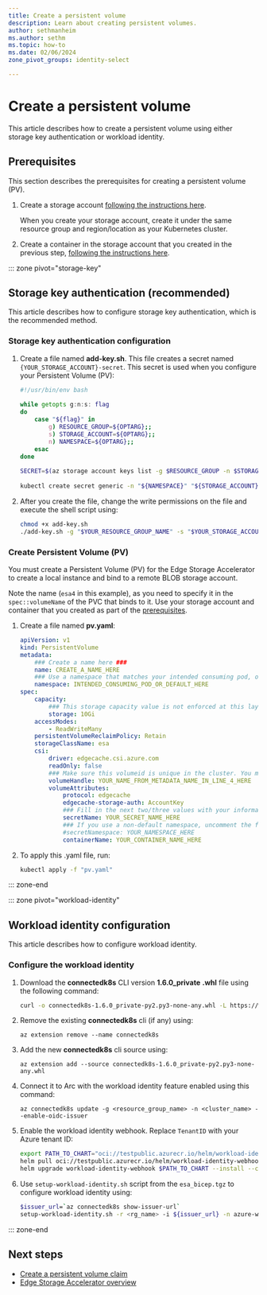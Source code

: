 ```yaml
---
title: Create a persistent volume
description: Learn about creating persistent volumes.
author: sethmanheim
ms.author: sethm
ms.topic: how-to
ms.date: 02/06/2024
zone_pivot_groups: identity-select

---
```


# Create a persistent volume

This article describes how to create a persistent volume using either storage key authentication or workload identity.

## Prerequisites

This section describes the prerequisites for creating a persistent volume (PV).

1. Create a storage account [following the instructions here](/azure/storage/common/storage-account-create?tabs=azure-portal).

   When you create your storage account, create it under the same resource group and region/location as your Kubernetes cluster.

1. Create a container in the storage account that you created in the previous step, [following the instructions here](/azure/storage/blobs/storage-quickstart-blobs-portal#create-a-container).

::: zone pivot="storage-key"
## Storage key authentication (recommended)

This article describes how to configure storage key authentication, which is the recommended method.

### Storage key authentication configuration

1. Create a file named **add-key.sh**. This file creates a secret named `{YOUR_STORAGE_ACCOUNT}-secret`. This secret is used when you configure your Persistent Volume (PV):

   ```bash
   #!/usr/bin/env bash
    
   while getopts g:n:s: flag
   do
       case "${flag}" in
           g) RESOURCE_GROUP=${OPTARG};;
           s) STORAGE_ACCOUNT=${OPTARG};;
           n) NAMESPACE=${OPTARG};;
       esac
   done
    
   SECRET=$(az storage account keys list -g $RESOURCE_GROUP -n $STORAGE_ACCOUNT --query [0].value --output tsv)
    
   kubectl create secret generic -n "${NAMESPACE}" "${STORAGE_ACCOUNT}"-secret --from-literal=azurestorageaccountkey="${SECRET}" --from-literal=azurestorageaccountname="${STORAGE_ACCOUNT}"
   ```

1. After you create the file, change the write permissions on the file and execute the shell script using:

   ```bash
   chmod +x add-key.sh
   ./add-key.sh -g "$YOUR_RESOURCE_GROUP_NAME" -s "$YOUR_STORAGE_ACCOUNT_NAME" -n "$YOUR_KUBERNETES_NAMESPACE"
   ```

### Create Persistent Volume (PV)

You must create a Persistent Volume (PV) for the Edge Storage Accelerator to create a local instance and bind to a remote BLOB storage account.  

Note the name (`esa4` in this example), as you need to specify it in the `spec::volumeName` of the PVC that binds to it. Use your storage account and container that you created as part of the [prerequisites](#prerequisites).

1. Create a file named **pv.yaml**:

   ```yaml
   apiVersion: v1
   kind: PersistentVolume
   metadata:
       ### Create a name here ###
       name: CREATE_A_NAME_HERE
       ### Use a namespace that matches your intended consuming pod, or "default" ###
       namespace: INTENDED_CONSUMING_POD_OR_DEFAULT_HERE
   spec:
       capacity:
           ### This storage capacity value is not enforced at this layer. ###
           storage: 10Gi
       accessModes:
           - ReadWriteMany
       persistentVolumeReclaimPolicy: Retain
       storageClassName: esa
       csi:
           driver: edgecache.csi.azure.com
           readOnly: false
           ### Make sure this volumeid is unique in the cluster. You must specify it in the spec::volumeName of the PVC. ###
           volumeHandle: YOUR_NAME_FROM_METADATA_NAME_IN_LINE_4_HERE
           volumeAttributes:
               protocol: edgecache
               edgecache-storage-auth: AccountKey
               ### Fill in the next two/three values with your information. ###
               secretName: YOUR_SECRET_NAME_HERE
               ### If you use a non-default namespace, uncomment the following line and add your namespace. ###
               #secretNamespace: YOUR_NAMESPACE_HERE
               containerName: YOUR_CONTAINER_NAME_HERE
   ```

1. To apply this .yaml file, run:

   ```bash
   kubectl apply -f "pv.yaml"
   ```

::: zone-end

::: zone pivot="workload-identity"
## Workload identity configuration

This article describes how to configure workload identity.

### Configure the workload identity

1. Download the **connectedk8s** CLI version **1.6.0_private** **.whl** file using the following command:

   ```bash
   curl -o connectedk8s-1.6.0_private-py2.py3-none-any.whl -L https://workloadidentityclirepo.blob.core.windows.net/connectedk8swhl/connectedk8s-1.6.0_private-py2.py3-none-any.whl
   ```

1. Remove the existing **connectedk8s** cli (if any) using:

   ```azurecli
   az extension remove --name connectedk8s
   ```

1. Add the new **connectedk8s** cli source using:

   ```azurecli
   az extension add --source connectedk8s-1.6.0_private-py2.py3-none-any.whl
   ```

1. Connect it to Arc with the workload identity feature enabled using this command:

   ```azurecli
   az connectedk8s update -g <resource_group_name> -n <cluster_name> --enable-oidc-issuer
   ```

1. Enable the workload identity webhook. Replace `TenantID` with your Azure tenant ID:

    ```bash
    export PATH_TO_CHART="oci://testpublic.azurecr.io/helm/workload-identity-webhook"
    helm pull oci://testpublic.azurecr.io/helm/workload-identity-webhook --version 1.0.0
    helm upgrade workload-identity-webhook $PATH_TO_CHART --install --create-namespace --namespace azure-workload-identity-system --set azureTenantID="72f988bf-86f1-41af-91ab-2d7cd011db47" --set isArcEnabledCluster="true"
    ```

1. Use `setup-workload-identity.sh` script from the `esa_bicep.tgz` to configure workload identity using:

    ```bash
    $issuer_url=`az connectedk8s show-issuer-url`
    setup-workload-identity.sh -r <rg_name> -i ${issuer_url} -n azure-workload-identity-system
    ```

::: zone-end

## Next steps

- [Create a persistent volume claim](create-pvc.md)
- [Edge Storage Accelerator overview](overview.md)

